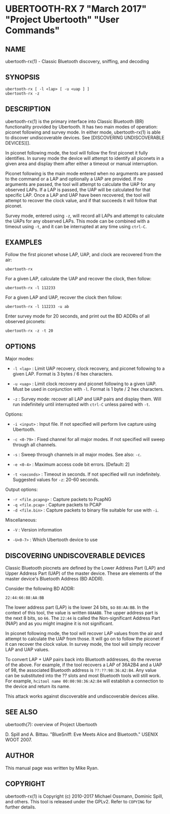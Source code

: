 # UBERTOOTH-RX 7 "March 2017" "Project Ubertooth" "User Commands"

## NAME

ubertooth-rx(1) - Classic Bluetooth discovery, sniffing, and decoding

## SYNOPSIS

    ubertooth-rx [ -l <lap> [ -u <uap ] ]
    ubertooth-rx -z

## DESCRIPTION

ubertooth-rx(1) is the primary interface into Classic Bluetooth (BR)
functionality provided by Ubertooth. It has two main modes of operation:
piconet following and survey mode. In either mode, ubertooth-rx(1) is
able to discover undiscoverable devices. See [DISCOVERING UNDISCOVERABLE
DEVICES][].

In piconet following mode, the tool will follow the first piconet it
fully identifies. In survey mode the device will attempt to identify all
piconets in a given area and display them after either a timeout or
manual interruption.

Piconet following is the main mode entered when no arguments are passed
to the command or a LAP and optionally a UAP are provided. If no
arguments are passed, the tool will attempt to calculate the UAP for any
observed LAPs. If a LAP is passed, the UAP will be calculated for that
specific LAP. Once a LAP and UAP have been recovered, the tool will
attempt to recover the clock value, and if that succeeds it will follow
that piconet.

Survey mode, entered using `-z`, will record all LAPs and attempt to
calculate the UAPs for any observed LAPs. This mode can be combined with
a timeout using `-t`, and it can be interrupted at any time using
`ctrl-C`.

## EXAMPLES

Follow the first piconet whose LAP, UAP, and clock are recovered from
the air:

    ubertooth-rx

For a given LAP, calculate the UAP and recover the clock, then follow:

    ubertooth-rx -l 112233

For a given LAP and UAP, recover the clock then follow:

    ubertooth-rx -l 112233 -u ab

Enter survey mode for 20 seconds, and print out the BD ADDRs of all
observed piconets:

    ubertooth-rx -z -t 20

## OPTIONS

Major modes:

 - `-l <lap>` :
   Limit UAP recovery, clock recovery, and piconet following to a given
   LAP. Format is 3 bytes / 6 hex characters.

 - `-u <uap>` :
   Limit clock recovery and piconet following to a given UAP. Must be
   used in conjunction with `-l`. Format is 1 byte / 2 hex characters.

 - `-z` :
   Survey mode: recover all LAP and UAP pairs and display them. Will run
   indefinitely until interrupted with `ctrl-C` unless paired with `-t`.

Options:

 - `-i <input>` :
   Input file. If not specified will perform live capture using
   Ubertooth.

 - `-c <0-79>` :
   Fixed channel for all major modes. If not specified will sweep
   through all channels.

 - `-s` :
   Sweep through channels in all major modes. See also: `-c`.

 - `-e <0-4>` :
   Maximum access code bit errors. [Default: 2]

 - `-t <seconds>` :
   Timeout in seconds. If not specified will run indefinitely. Suggested
   values for `-z`: 20-60 seconds.

Output options:

 - `-r <file.pcapng>` :
   Capture packets to PcapNG
 - `-q <file.pcap>` :
   Capture packets to PCAP
 - `-d <file.bin>` :
   Capture packets to binary file suitable for use with `-i`.

Miscellaneous:

 - `-V` :
   Version information

 - `-U<0-7>` :
   Which Ubertooth device to use

## DISCOVERING UNDISCOVERABLE DEVICES

Classic Bluetooth piocnets are defined by the Lower Address Part (LAP)
and Upper Address Part (UAP) of the master device. These are elements
of the master device's Bluetooth Address (BD ADDR).

Consider the following BD ADDR:

    22:44:66:88:AA:BB

The lower address part (LAP) is the lower 24 bits, so `88:AA:BB`. In the
context of this tool, the value is written `88AABB`. The upper address
part is the next 8 bits, so `66`. The `22:44` is called the
Non-significant Address Part (NAP) and as you might imagine it is not
significant.

In piconet following mode, the tool will recover LAP values from the air
and attempt to calculate the UAP from those. It will go on to follow the
piconet if it can recover the clock value. In survey mode, the tool will
simply recover LAP and UAP values.

To convert LAP + UAP pairs back into Bluetooth addresses, do the reverse
of the above. For example, if the tool recovers a LAP of 36A2B4 and a
UAP of 98, the associated Bluetooth address is `??:??:98:36:A2:B4`. Any
value can be substituted into the ?? slots and most Bluetooth tools will
still work. For example, `hcitool name 00:00:98:36:A2:B4` will establish
a connection to the device and return its name.

This attack works against discoverable and undiscoverable devices alike.

## SEE ALSO

ubertooth(7): overview of Project Ubertooth

D. Spill and A. Bittau. "BlueSniff: Eve Meets Alice and Bluetooth."
USENIX WOOT 2007.

## AUTHOR

This manual page was written by Mike Ryan.

## COPYRIGHT

ubertooth-rx(1) is Copyright (c) 2010-2017 Michael Ossmann, Dominic
Spill, and others. This tool is released under the GPLv2. Refer to
`COPYING` for further details.
